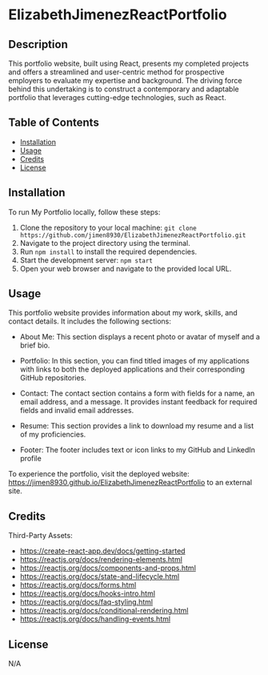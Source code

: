# ElizabethJimenezReactPortfolio
## Description

This portfolio website, built using React, presents my completed projects and offers a streamlined and user-centric method for prospective employers to evaluate my expertise and background. The driving force behind this undertaking is to construct a contemporary and adaptable portfolio that leverages cutting-edge technologies, such as React.
## Table of Contents

- [Installation](#installation)
- [Usage](#usage)
- [Credits](#credits)
- [License](#license)

## Installation

To run My Portfolio locally, follow these steps:

1. Clone the repository to your local machine: `git clone https://github.com/jimen8930/ElizabethJimenezReactPortfolio.git`
2. Navigate to the project directory using the terminal.
3. Run `npm install` to install the required dependencies.
4. Start the development server: `npm start` 
6. Open your web browser and navigate to the provided local URL.

## Usage

This portfolio website provides information about my work, skills, and contact details. It includes the following sections:

- About Me: This section displays a recent photo or avatar of myself and a brief bio.

- Portfolio: In this section, you can find titled images of my applications with links to both the deployed applications and their corresponding GitHub repositories.

- Contact: The contact section contains a form with fields for a name, an email address, and a message. It provides instant feedback for required fields and invalid email addresses.

- Resume: This section provides a link to download my resume and a list of my proficiencies.

- Footer: The footer includes text or icon links to my GitHub and LinkedIn profile
    
To experience the portfolio, visit the deployed website: https://jimen8930.github.io/ElizabethJimenezReactPortfolio to an external site.

## Credits

Third-Party Assets:

- https://create-react-app.dev/docs/getting-started
- https://reactjs.org/docs/rendering-elements.html
- https://reactjs.org/docs/components-and-props.html
- https://reactjs.org/docs/state-and-lifecycle.html
- https://reactjs.org/docs/forms.html
- https://reactjs.org/docs/hooks-intro.html
- https://reactjs.org/docs/faq-styling.html
- https://reactjs.org/docs/conditional-rendering.html
- https://reactjs.org/docs/handling-events.html

## License

N/A
